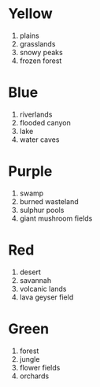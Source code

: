 # Yellow
1. plains
2. grasslands
3. snowy peaks
4. frozen forest

# Blue
1. riverlands
2. flooded canyon
3. lake
4. water caves

# Purple
1. swamp
2. burned wasteland
3. sulphur pools
4. giant mushroom fields

# Red
1. desert
2. savannah
3. volcanic lands
4. lava geyser field

# Green
1. forest
2. jungle
3. flower fields
4. orchards
